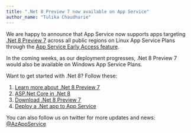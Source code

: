 ```yaml
---
title: ".Net 8 Preview 7 now available on App Service"
author_name: "Tulika Chaudharie"
---
```


We are happy to announce that App Service now supports apps targeting [.Net 8 Preview 7](https://dotnet.microsoft.com/en-us/download/dotnet/8.0) across all public regions on Linux App Service Plans through the [App Service Early Access feature](https://aka.ms/app-service-early-access).

In the coming weeks, as our deployment progresses, .Net 8 Preview 7 would also be available on Windows App Service Plans.

Want to get started with .Net 8? Follow these:

1. [Learn more about .Net 8 Preview 7](https://devblogs.microsoft.com/dotnet/announcing-dotnet-8-preview-7/)
2. [ASP.Net Core in .Net 8](https://devblogs.microsoft.com/dotnet/asp-net-core-updates-in-dotnet-8-preview-7/)
3. [Download .Net 8 Preview 7](https://dotnet.microsoft.com/en-us/download/dotnet/8.0)
4. [Deploy a .Net app to App Service](https://docs.microsoft.com/azure/app-service/quickstart-dotnetcore?tabs=net60&pivots=development-environment-vs)

You can also follow us on twitter for more updates and news: [@AzAppService](https://twitter.com/AzAppService/)
